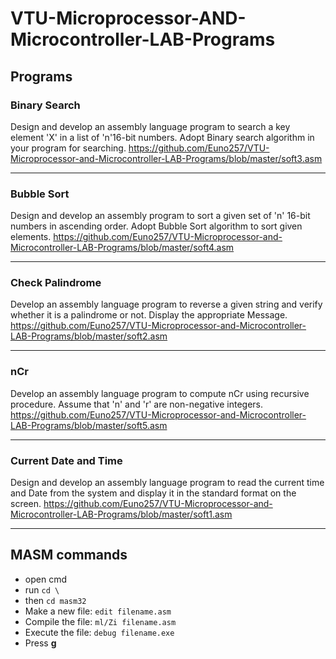 # VTU-Microprocessor-AND-Microcontroller-LAB-Programs

## Programs

### Binary Search
Design and develop an assembly language program to search a key element 'X' in a list of 'n'16-bit numbers. Adopt Binary search algorithm in your program for searching.
https://github.com/Euno257/VTU-Microprocessor-and-Microcontroller-LAB-Programs/blob/master/soft3.asm

---
### Bubble Sort
Design and develop an assembly program to sort a given set of 'n' 16-bit numbers in ascending order. Adopt Bubble Sort algorithm to sort given elements.
https://github.com/Euno257/VTU-Microprocessor-and-Microcontroller-LAB-Programs/blob/master/soft4.asm

---
### Check Palindrome
Develop an assembly language program to reverse a given string and verify whether it is a palindrome or not. Display the appropriate Message.
https://github.com/Euno257/VTU-Microprocessor-and-Microcontroller-LAB-Programs/blob/master/soft2.asm

---
### nCr
Develop an assembly language program to compute nCr using recursive procedure. Assume that 'n' and 'r' are non-negative integers.
https://github.com/Euno257/VTU-Microprocessor-and-Microcontroller-LAB-Programs/blob/master/soft5.asm

---
### Current Date and Time
Design and develop an assembly language program to read the current time and Date from the system and display it in the standard format on the screen.
https://github.com/Euno257/VTU-Microprocessor-and-Microcontroller-LAB-Programs/blob/master/soft1.asm

---
## MASM commands
- open cmd
- run
``` cd \ ```
- then ``` cd masm32 ```
- Make a new file: ``` edit filename.asm ```
- Compile the file: ``` ml/Zi filename.asm ```
- Execute the file: ``` debug filename.exe ```
- Press __g__

